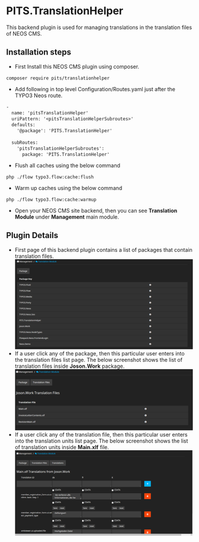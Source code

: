 # PITS.TranslationHelper
This backend plugin is used for managing translations in the translation files of NEOS CMS.
## Installation steps

-   First Install this NEOS CMS plugin using composer.
```
composer require pits/translationhelper
```
-   Add following in top level Configuration/Routes.yaml just after the TYPO3 Neos route.
```
-
  name: 'pitsTranslationHelper'
  uriPattern: '<pitsTranslationHelperSubroutes>'
  defaults:
    '@package': 'PITS.TranslationHelper'

  subRoutes:
    'pitsTranslationHelperSubroutes':
      package: 'PITS.TranslationHelper'
```
-   Flush all caches using the below command
```
php ./flow typo3.flow:cache:flush
```
-   Warm up caches using the below command
```
php ./flow typo3.flow:cache:warmup
```
-   Open your NEOS CMS site backend, then you can see **Translation Module** under **Management** main module.

## Plugin Details
-   First page of this backend plugin contains a list of packages that contain translation files.
![Image](translationHelperScreenshoot/packageList.png)
-   If a user click any of the package, then this particular user enters into the translation files list page. The below screenshot shows the list of translation files inside **Joson.Work** package.
![Image](translationHelperScreenshoot/translationFiles.png)
-   If a user click any of the translation file, then this particular user enters into the translation units list page. The below screenshot shows the list of translation units inside **Main.xlf** file.
![Image](translationHelperScreenshoot/translationUnitsPage.png)
